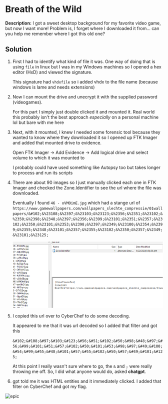 # Breath of the Wild
**Description:** I got a sweet desktop background for my favorite video game, but now I want more! Problem is, I forget where I downloaded it from... can you help me remember where I got this old one?

## Solution

1. First I had to identify what kind of file it was. One way of doing that is using `file` in linux but I was in my Windows machines so I opened a hex editor (HxD) and viewed the signature.
    
    This signature had `vhdxfile` so i added vhdx to the file name (because windows is lame and needs extensions)

2. Now I can mount the drive and unecrypt it with the supplied password (videogames). 
    
    For this part I simply just double clicked it and mounted it. Real world this probably isn't the best approach *especially* on a personal machine lol but bare with me here

3. Next, with it mounted, I knew I needed some forensic tool because they wanted to know where they downloaded it so I opened up FTK Imager and added that mounted drive to evidence.
    
    Open FTK Imager -> Add Evidence -> Add logical drive and select volume to which it was mounted to

    I probably could have used something like Autopsy too but takes longer to process and run its scripts

4. There are about 90 images so I just manually clicked each one in FTK Imager and checked the Zone.Identifier to see the url where the file was downloaded.

    Eventually I found `46 - oVMOimE.jpg` which had a stange url of `https://www.gamewallpapers.com/wallpapers_slechte_compressie/01wallpapers/&#102;&%23108;&%2397;&%23103;&%23123;&%2356;&%2351;&%23102;&%2350;&%2398;&%2348;&%2397;&%2356;&%2399;&%23101;&%2351;&%2357;&%23102;&%2350;&%23101;&%2353;&%2398;&%2397;&%2349;&%23100;&%2354;&%2399;&%2355;&%2348;&%23101;&%2357;&%2355;&%23102;&%2350;&%2357;&%2349;&%23101;&%23125;`

    ![Forensic image](screenshots/breathofwild_1.png)

5. I copied this url over to CyberChef to do some decoding.

    It appeared to me that it was url decoded so I added that filter and got this 

    `&#102;&#108;&#97;&#103;&#123;&#56;&#51;&#102;&#50;&#98;&#48;&#97;&#56;&#99;&#101;&#51;&#57;&#102;&#50;&#101;&#53;&#98;&#97;&#49;&#100;&#54;&#99;&#55;&#48;&#101;&#57;&#55;&#102;&#50;&#57;&#49;&#101;&#125;`
    
    At this point I really wasn't sure where to go, the `&` and `;` were really throwing me off. So, I did what anyone would do, asked **chatgpt**. 

6. gpt told me it was HTML entities and it immediately clicked. I added that filter on CyberChef and got my flag.

![epic](https://media.giphy.com/media/v1.Y2lkPTc5MGI3NjExcm10cG5nemlibWE4YXNwODFxamR6YnVtNmEwOXBkODJjYTg2NXRubiZlcD12MV9naWZzX3NlYXJjaCZjdD1n/eNeg7IA3cC6BJQSISV/giphy.gif)
